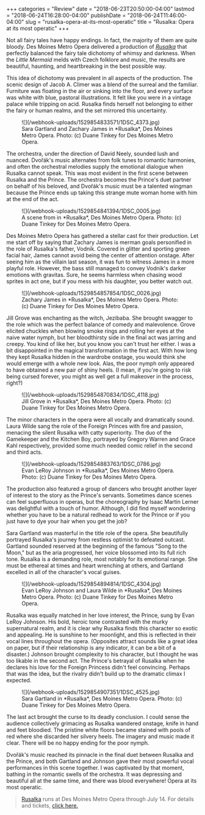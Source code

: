 +++
categories = "Review"
date = "2018-06-23T20:50:00-04:00"
lastmod = "2018-06-24T16:28:00-04:00"
publishDate = "2018-06-24T11:46:00-04:00"
slug = "rusalka-opera-at-its-most-operatic"
title = "Rusalka: Opera at its most operatic"
+++

Not all fairy tales have happy endings. In fact, the majority of them are quite bloody. Des Moines Metro Opera delivered a production of [*Rusalka*](http://desmoinesmetroopera.org/productions/rusalka/) that perfectly balanced the fairy tale dichotomy of whimsy and darkness. When the *Little Mermaid* melds with Czech folklore and music, the results are beautiful, haunting, and heartbreaking in the best possible way.

This idea of dichotomy was prevalent in all aspects of the production. The scenic design of Jacob A. Climer was a blend of the surreal and the familiar. Furniture was floating in the air or sinking into the floor, and every surface was white with blue, pastoral illustrations. It felt like you were in a vintage palace while tripping on acid. Rusalka finds herself not belonging to either the fairy or human realms, and the set mirrored this uncertainty.

<figure data-type="image">
![](/webhook-uploads/1529854833571/1DSC_4373.jpg)
<figcaption>Sara Gartland and Zachary James in *Rusalka*, Des Moines Metro Opera. Photo: (c) Duane Tinkey for Des Moines Metro Opera.</figcaption>
</figure>

The orchestra, under the direction of David Neely, sounded lush and nuanced. Dvořák's music alternates from folk tunes to romantic harmonies, and often the orchestral melodies supply the emotional dialogue when Rusalka cannot speak. This was most evident in the first scene between Rusalka and the Prince. The orchestra becomes the Prince's duet partner on behalf of his beloved, and Dvořák's music must be a talented wingman because the Prince ends up taking this strange mute woman home with him at the end of the act.

<figure data-type="image">
![](/webhook-uploads/1529854841394/1DSC_0005.jpg)
<figcaption>A scene from in *Rusalka*, Des Moines Metro Opera. Photo: (c) Duane Tinkey for Des Moines Metro Opera.</figcaption>
</figure>

Des Moines Metro Opera has gathered a stellar cast for their production. Let me start off by saying that Zachary James is merman goals personified in the role of Rusalka's father, Vodník. Covered in glitter and sporting green facial hair, James cannot avoid being the center of attention onstage. After seeing him as the villain last season, it was fun to witness James in a more playful role. However, the bass still managed to convey Vodnik's darker emotions with gravitas. Sure, he seems harmless when chasing wood sprites in act one, but if you mess with his daughter, you better watch out.

<figure data-type="image">
![](/webhook-uploads/1529854857854/1DSC_0026.jpg)
<figcaption>Zachary James in *Rusalka*, Des Moines Metro Opera. Photo: (c) Duane Tinkey for Des Moines Metro Opera.</figcaption>
</figure>

Jill Grove was enchanting as the witch, Jezibaba. She brought swagger to the role which was the perfect balance of comedy and malevolence. Grove elicited chuckles when blowing smoke rings and rolling her eyes at the naive water nymph, but her bloodthirsty side in the final act was jarring and creepy. You kind of like her, but you know you can't trust her either. I was a bit disappointed in the magical transformation in the first act. With how long they kept Rusalka hidden in the wardrobe onstage, you would think she would emerge with a whole new look. Alas, the poor nymph only appeared to have obtained a new pair of shiny heels. (I mean, if you're going to risk being cursed forever, you might as well get a full makeover in the process, right?)

<figure data-type="image">
![](/webhook-uploads/1529854870834/1DSC_4118.jpg)
<figcaption>Jill Grove in *Rusalka*, Des Moines Metro Opera. Photo: (c) Duane Tinkey for Des Moines Metro Opera.</figcaption>
</figure>

The minor characters in the opera were all vocally and dramatically sound. Laura Wilde sang the role of the Foreign Princes with fire and passion, menacing the silent Rusalka with catty superiority. The duo of the Gamekeeper and the Kitchen Boy, portrayed by Gregory Warren and Grace Kahl respectively, provided some much needed comic relief in the second and third acts. 

<figure data-type="image">
![](/webhook-uploads/1529854883763/1DSC_0786.jpg)
<figcaption>Evan LeRoy Johnson in *Rusalka*, Des Moines Metro Opera. Photo: (c) Duane Tinkey for Des Moines Metro Opera.</figcaption>
</figure>

The production also featured a group of dancers who brought another layer of interest to the story as the Prince's servants. Sometimes dance scenes can feel superfluous in operas, but the choreography by Isaac Martin Lerner was delightful with a touch of humor. Although, I did find myself wondering whether you have to be a natural redhead to work for the Prince or if you just have to dye your hair when you get the job?

Sara Gartland was masterful in the title role of the opera. She beautifully portrayed Rusalka's journey from restless optimist to defeated outcast. Gartland sounded reserved at the beginning of the famous "Song to the Moon," but as the aria progressed, her voice blossomed into its full rich tone. Rusalka is a demanding role, most notably for its emotional range. She must be ethereal at times and heart wrenching at others, and Gartland excelled in all of the character's vocal guises.

<figure data-type="image">
![](/webhook-uploads/1529854894814/1DSC_4304.jpg)
<figcaption>Evan LeRoy Johnson and Laura Wilde in *Rusalka*, Des Moines Metro Opera. Photo: (c) Duane Tinkey for Des Moines Metro Opera.</figcaption>
</figure>

Rusalka was equally matched in her love interest, the Prince, sung by Evan LeRoy Johnson. His bold, heroic tone contrasted with the murky supernatural realm, and it is clear why Rusalka finds this character so exotic and appealing. He is sunshine to her moonlight, and this is reflected in their vocal lines throughout the opera. (Opposites attract sounds like a great idea on paper, but if their relationship is any indicator, it can be a bit of a disaster.) Johnson brought complexity to his character, but I thought he was too likable in the second act. The Prince's betrayal of Rusalka when he declares his love for the Foreign Princess didn't feel convincing. Perhaps that was the idea, but the rivalry didn't build up to the dramatic climax I expected.

<figure data-type="image">
![](/webhook-uploads/1529854907351/1DSC_4525.jpg)
<figcaption>Sara Gartland in *Rusalka*, Des Moines Metro Opera. Photo: (c) Duane Tinkey for Des Moines Metro Opera.</figcaption>
</figure>

The last act brought the curse to its deadly conclusion. I could sense the audience collectively grimacing as Rusalka wandered onstage, knife in hand and feet bloodied. The pristine white floors became stained with pools of red where she discarded her silvery heels. The imagery and music made it clear. There will be no happy ending for the poor nymph.

Dvořák's music reached its pinnacle in the final duet between Rusalka and the Prince, and both Gartland and Johnson gave their most powerful vocal performances in this scene together. I was captivated by that moment, bathing in the romantic swells of the orchestra. It was depressing and beautiful all at the same time, and there was blood everywhere! Opera at its most operatic.

>[Rusalka](http://desmoinesmetroopera.org/productions/rusalka/) runs at Des Moines Metro Opera through July 14. For details and tickets, [click here.](http://desmoinesmetroopera.org/productions/rusalka/)
